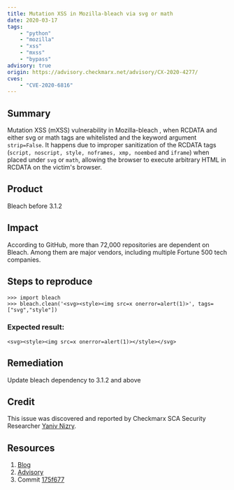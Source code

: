 ```yaml
---
title: Mutation XSS in Mozilla-bleach via svg or math
date: 2020-03-17
tags:
	- "python"
	- "mozilla"
	- "xss"
	- "mxss"
	- "bypass"
advisory: true
origin: https://advisory.checkmarx.net/advisory/CX-2020-4277/
cves:
	- "CVE-2020-6816"
---
```

## Summary
Mutation XSS (mXSS) vulnerability in Mozilla-bleach , when RCDATA and either svg or math tags are whitelisted and the keyword argument `strip=False`. It happens due to improper sanitization of the RCDATA tags (`script, noscript, style, noframes, xmp, noembed` and `iframe`) when placed under `svg` or `math`, allowing the browser to execute arbitrary HTML in RCDATA on the victim's browser.

## Product
Bleach before 3.1.2

## Impact
According to GitHub, more than 72,000 repositories are dependent on Bleach. Among them are major vendors, including multiple Fortune 500 tech companies.

## Steps to reproduce
```
>>> import bleach
>>> bleach.clean('<svg><style><img src=x onerror=alert(1)>', tags=["svg","style"])
```

### Expected result:
```<svg><style><img src=x onerror=alert(1)></style></svg>```

## Remediation
Update bleach dependency to 3.1.2 and above

## Credit
This issue was discovered and reported by Checkmarx SCA Security Researcher [Yaniv Nizry](https://twitter.com/ynizry).

## Resources
1. [Blog](https://www.checkmarx.com/blog/vulnerabilities-discovered-in-mozilla-bleach)
2. [Advisory](https://github.com/mozilla/bleach/security/advisories/GHSA-m6xf-fq7q-8743)
3. Commit [175f677](https://github.com/mozilla/bleach/commit/175f67740e7951e1d80cefb7831e6c3e4efeb986)
